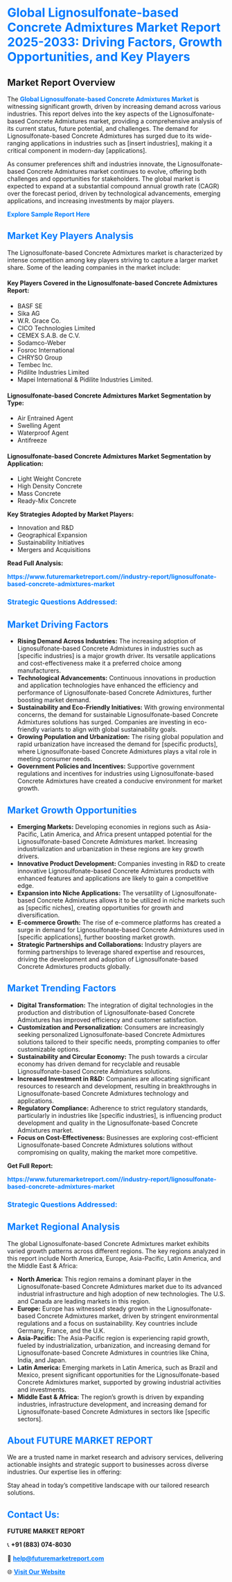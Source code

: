<h1 style="color: #007BFF;">Global Lignosulfonate-based Concrete Admixtures Market Report 2025-2033: Driving Factors, Growth Opportunities, and Key Players</h1>

<section id="overview">
<h2>Market Report Overview</h2>
<p>The <a href="https://www.futuremarketreport.com//industry-report/lignosulfonate-based-concrete-admixtures-market" style="color: #007BFF; text-decoration: none;"><strong>Global Lignosulfonate-based Concrete Admixtures Market</strong></a> is witnessing significant growth, driven by increasing demand across various industries. This report delves into the key aspects of the Lignosulfonate-based Concrete Admixtures market, providing a comprehensive analysis of its current status, future potential, and challenges. The demand for Lignosulfonate-based Concrete Admixtures has surged due to its wide-ranging applications in industries such as [insert industries], making it a critical component in modern-day [applications].</p>
<p>As consumer preferences shift and industries innovate, the Lignosulfonate-based Concrete Admixtures market continues to evolve, offering both challenges and opportunities for stakeholders. The global market is expected to expand at a substantial compound annual growth rate (CAGR) over the forecast period, driven by technological advancements, emerging applications, and increasing investments by major players.</p>
</section>

<section id="overview">
<p><a href="https://www.futuremarketreport.com//request-sample/reportId=87155" style="color: #007BFF; text-decoration: none;"><strong>Explore Sample Report Here</strong></a></p>
</section>

<section id="key-players">
<h2 style="color: #007BFF;">Market Key Players Analysis</h2>
<p>The Lignosulfonate-based Concrete Admixtures market is characterized by intense competition among key players striving to capture a larger market share. Some of the leading companies in the market include:</p>
<h4>Key Players Covered in the Lignosulfonate-based Concrete Admixtures Report:</h4>
<ul><li>BASF SE</li><li>Sika AG</li><li>W.R. Grace Co.</li><li>CICO Technologies Limited</li><li>CEMEX S.A.B. de C.V.</li><li>Sodamco-Weber</li><li>Fosroc International</li><li>CHRYSO Group</li><li>Tembec Inc.</li><li>Pidilite Industries Limited</li><li>Mapei International &amp; Pidilite Industries Limited.</li></ul>
<h4>Lignosulfonate-based Concrete Admixtures Market Segmentation by Type:</h4>
<ul><li>Air Entrained Agent</li><li>Swelling Agent</li><li>Waterproof Agent</li><li>Antifreeze</li></ul>

<h4>Lignosulfonate-based Concrete Admixtures Market Segmentation by Application:</h4>
<ul><li>Light Weight Concrete</li><li>High Density Concrete</li><li>Mass Concrete</li><li>Ready-Mix Concrete</li></ul>
<p><strong>Key Strategies Adopted by Market Players:</strong></p>
<ul>
<li>Innovation and R&D</li>
<li>Geographical Expansion</li>
<li>Sustainability Initiatives</li>
<li>Mergers and Acquisitions</li>
</ul>
</section>

<section>
<p><strong>Read Full Analysis: </strong></p><a href="https://www.futuremarketreport.com//industry-report/lignosulfonate-based-concrete-admixtures-market" style="color: #007BFF; text-decoration: none;"><strong>https://www.futuremarketreport.com//industry-report/lignosulfonate-based-concrete-admixtures-market</strong></a>
<h3 style="color: #007BFF;">Strategic Questions Addressed:</h3>
</section>

<section id="driving-factors">
<h2 style="color: #007BFF;">Market Driving Factors</h2>
<ul>
<li><strong>Rising Demand Across Industries:</strong> The increasing adoption of Lignosulfonate-based Concrete Admixtures in industries such as [specific industries] is a major growth driver. Its versatile applications and cost-effectiveness make it a preferred choice among manufacturers.</li>
<li><strong>Technological Advancements:</strong> Continuous innovations in production and application technologies have enhanced the efficiency and performance of Lignosulfonate-based Concrete Admixtures, further boosting market demand.</li>
<li><strong>Sustainability and Eco-Friendly Initiatives:</strong> With growing environmental concerns, the demand for sustainable Lignosulfonate-based Concrete Admixtures solutions has surged. Companies are investing in eco-friendly variants to align with global sustainability goals.</li>
<li><strong>Growing Population and Urbanization:</strong> The rising global population and rapid urbanization have increased the demand for [specific products], where Lignosulfonate-based Concrete Admixtures plays a vital role in meeting consumer needs.</li>
<li><strong>Government Policies and Incentives:</strong> Supportive government regulations and incentives for industries using Lignosulfonate-based Concrete Admixtures have created a conducive environment for market growth.</li>
</ul>
</section>

<section id="growth-opportunities">
<h2 style="color: #007BFF;">Market Growth Opportunities</h2>
<ul>
<li><strong>Emerging Markets:</strong> Developing economies in regions such as Asia-Pacific, Latin America, and Africa present untapped potential for the Lignosulfonate-based Concrete Admixtures market. Increasing industrialization and urbanization in these regions are key growth drivers.</li>
<li><strong>Innovative Product Development:</strong> Companies investing in R&D to create innovative Lignosulfonate-based Concrete Admixtures products with enhanced features and applications are likely to gain a competitive edge.</li>
<li><strong>Expansion into Niche Applications:</strong> The versatility of Lignosulfonate-based Concrete Admixtures allows it to be utilized in niche markets such as [specific niches], creating opportunities for growth and diversification.</li>
<li><strong>E-commerce Growth:</strong> The rise of e-commerce platforms has created a surge in demand for Lignosulfonate-based Concrete Admixtures used in [specific applications], further boosting market growth.</li>
<li><strong>Strategic Partnerships and Collaborations:</strong> Industry players are forming partnerships to leverage shared expertise and resources, driving the development and adoption of Lignosulfonate-based Concrete Admixtures products globally.</li>
</ul>
</section>

<section id="trending-factors">
<h2 style="color: #007BFF;">Market Trending Factors</h2>
<ul>
<li><strong>Digital Transformation:</strong> The integration of digital technologies in the production and distribution of Lignosulfonate-based Concrete Admixtures has improved efficiency and customer satisfaction.</li>
<li><strong>Customization and Personalization:</strong> Consumers are increasingly seeking personalized Lignosulfonate-based Concrete Admixtures solutions tailored to their specific needs, prompting companies to offer customizable options.</li>
<li><strong>Sustainability and Circular Economy:</strong> The push towards a circular economy has driven demand for recyclable and reusable Lignosulfonate-based Concrete Admixtures solutions.</li>
<li><strong>Increased Investment in R&D:</strong> Companies are allocating significant resources to research and development, resulting in breakthroughs in Lignosulfonate-based Concrete Admixtures technology and applications.</li>
<li><strong>Regulatory Compliance:</strong> Adherence to strict regulatory standards, particularly in industries like [specific industries], is influencing product development and quality in the Lignosulfonate-based Concrete Admixtures market.</li>
<li><strong>Focus on Cost-Effectiveness:</strong> Businesses are exploring cost-efficient Lignosulfonate-based Concrete Admixtures solutions without compromising on quality, making the market more competitive.</li>
</ul>
</section>

<section>
<p><strong>Get Full Report: </strong></p><a href="https://www.futuremarketreport.com//industry-report/lignosulfonate-based-concrete-admixtures-market" style="color: #007BFF; text-decoration: none;"><strong>https://www.futuremarketreport.com//industry-report/lignosulfonate-based-concrete-admixtures-market</strong></a>
<h3 style="color: #007BFF;">Strategic Questions Addressed:</h3>
</section>


<section id="regional-analysis">
<h2 style="color: #007BFF;">Market Regional Analysis</h2>
<p>The global Lignosulfonate-based Concrete Admixtures market exhibits varied growth patterns across different regions. The key regions analyzed in this report include North America, Europe, Asia-Pacific, Latin America, and the Middle East & Africa:</p>
<ul>
<li><strong>North America:</strong> This region remains a dominant player in the Lignosulfonate-based Concrete Admixtures market due to its advanced industrial infrastructure and high adoption of new technologies. The U.S. and Canada are leading markets in this region.</li>
<li><strong>Europe:</strong> Europe has witnessed steady growth in the Lignosulfonate-based Concrete Admixtures market, driven by stringent environmental regulations and a focus on sustainability. Key countries include Germany, France, and the U.K.</li>
<li><strong>Asia-Pacific:</strong> The Asia-Pacific region is experiencing rapid growth, fueled by industrialization, urbanization, and increasing demand for Lignosulfonate-based Concrete Admixtures in countries like China, India, and Japan.</li>
<li><strong>Latin America:</strong> Emerging markets in Latin America, such as Brazil and Mexico, present significant opportunities for the Lignosulfonate-based Concrete Admixtures market, supported by growing industrial activities and investments.</li>
<li><strong>Middle East & Africa:</strong> The region’s growth is driven by expanding industries, infrastructure development, and increasing demand for Lignosulfonate-based Concrete Admixtures in sectors like [specific sectors].</li>
</ul>
</section>

<footer>
<h2 style="color: #007BFF;">About FUTURE MARKET REPORT</h2>
<p>We are a trusted name in market research and advisory services, delivering actionable insights and strategic support to businesses across diverse industries. Our expertise lies in offering:</p>

<p>Stay ahead in today’s competitive landscape with our tailored research solutions.</p>

<h2 style="color: #007BFF;">Contact Us:</h2>
<p><strong>FUTURE MARKET REPORT</strong></p>
<p>📞 <strong>+91 (883) 074-8030</strong></p>
<p>📧 <strong><a href="mailto:help@futuremarketreport.com" style="color: #007BFF;">help@futuremarketreport.com</a></strong></p>
<p>🌐 <strong><a href="https://www.futuremarketreport.com/" style="color: #007BFF;">Visit Our Website</a></strong></p>
</footer>